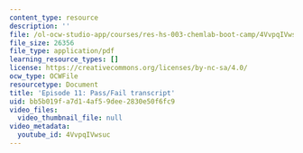 ```yaml
---
content_type: resource
description: ''
file: /ol-ocw-studio-app/courses/res-hs-003-chemlab-boot-camp/4VvpqIVwsuc_transcript.pdf
file_size: 26356
file_type: application/pdf
learning_resource_types: []
license: https://creativecommons.org/licenses/by-nc-sa/4.0/
ocw_type: OCWFile
resourcetype: Document
title: 'Episode 11: Pass/Fail transcript'
uid: bb5b019f-a7d1-4af5-9dee-2830e50f6fc9
video_files:
  video_thumbnail_file: null
video_metadata:
  youtube_id: 4VvpqIVwsuc
---
```

